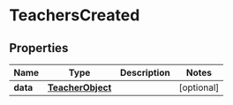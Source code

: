# TeachersCreated

## Properties
Name | Type | Description | Notes
------------ | ------------- | ------------- | -------------
**data** | [**TeacherObject**](TeacherObject.md) |  |  [optional]
